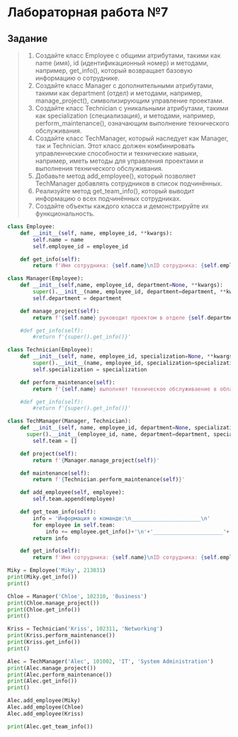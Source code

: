 # Лабораторная работа №7
## Задание
> 1. Создайте класс Employee с общими атрибутами, такими как name (имя), id (идентификационный номер) и методами, например, get_info(), который возвращает базовую информацию о сотруднике.
> 2. Создайте класс Manager с дополнительными атрибутами, такими как department (отдел) и методами, например, manage_project(), символизирующим управление проектами.
> 3. Создайте класс Technician с уникальными атрибутами, такими как specialization (специализация), и методами, например, perform_maintenance(), означающим выполнение технического обслуживания.
> 4. Создайте класс TechManager, который наследует как Manager, так и Technician. Этот класс должен комбинировать управленческие способности и технические навыки, например, иметь методы для управления проектами и выполнения технического обслуживания.
> 5. Добавьте метод add_employee(), который позволяет TechManager добавлять сотрудников в список подчинённых.
> 6. Реализуйте метод get_team_info(), который выводит информацию о всех подчинённых сотрудниках.
> 7. Создайте объекты каждого класса и демонстрируйте их функциональность.
```python
class Employee:
    def __init__(self, name, employee_id, **kwargs):
        self.name = name
        self.employee_id = employee_id

    def get_info(self):
        return f'Имя сотрудника: {self.name}\nID сотрудника: {self.employee_id}'

class Manager(Employee):
    def __init__(self,name, employee_id, department=None, **kwargs):
        super().__init__(name, employee_id, department=department, **kwargs)
        self.department = department

    def manage_project(self):
        return f'{self.name} руководит проектом в отделе {self.department}'

    #def get_info(self):
        #return f'{super().get_info()}'

class Technician(Employee):
    def __init__(self, name, employee_id, specialization=None, **kwargs):
        super().__init__(name, employee_id, specialization=specialization, **kwargs)
        self.specialization = specialization

    def perform_maintenance(self):
        return f'{self.name} выполняет техническое обслуживаение в области {self.specialization}'

    #def get_info(self):
        #return f'{super().get_info()}'

class TechManager(Manager, Technician):
    def __init__(self, name, employee_id, department=None, specialization=None):
      super().__init__(employee_id, name, department=department, specialization=specialization)
        self.team = []

    def project(self):
        return f'{Manager.manage_project(self)}'

    def maintenance(self):
        return f'{Technician.perform_maintenance(self)}'

    def add_employee(self, employee):
        self.team.append(employee)

    def get_team_info(self):
        info = 'Информация о команде:\n______________________\n'
        for employee in self.team:
            info += employee.get_info()+'\n'+'______________________'+'\n'
        return info

    def get_info(self):
        return f'Имя сотрудника: {self.name}\nID сотрудника: {self.employee_id}'

Miky = Employee('Miky', 213031)
print(Miky.get_info())
print()

Chloe = Manager('Chloe', 102310, 'Business')
print(Chloe.manage_project())
print(Chloe.get_info())
print()

Kriss = Technician('Kriss', 102311, 'Networking')
print(Kriss.perform_maintenance())
print(Kriss.get_info())
print()

Alec = TechManager('Alec', 101002, 'IT', 'System Administration')
print(Alec.manage_project())
print(Alec.perform_maintenance())
print(Alec.get_info())
print()

Alec.add_employee(Miky)
Alec.add_employee(Chloe)
Alec.add_employee(Kriss)

print(Alec.get_team_info())
```
